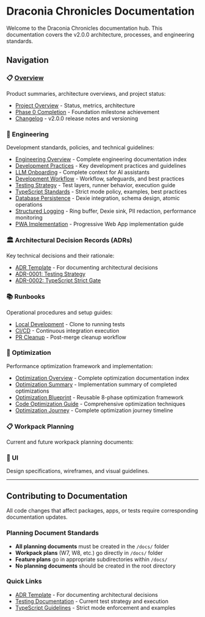 # Draconia Chronicles Documentation

Welcome to the Draconia Chronicles documentation hub. This documentation covers the v2.0.0
architecture, processes, and engineering standards.

## Navigation

### 📋 [Overview](./overview/README.md)

Product summaries, architecture overviews, and project status:

- [Project Overview](./overview/README.md) - Status, metrics, architecture
- [Phase 0 Completion](./overview/phase0-completion.md) - Foundation milestone achievement
- [Changelog](./overview/changelog.md) - v2.0.0 release notes and versioning

### 🔧 Engineering

Development standards, policies, and technical guidelines:

- [Engineering Overview](./engineering/README.md) - Complete engineering documentation index
- [Development Practices](./engineering/dev-practices.md) - Key development practices and guidelines
- [LLM Onboarding](./engineering/llm-onboarding-complete.md) - Complete context for AI assistants
- [Development Workflow](./engineering/development-workflow.md) - Workflow, safeguards, and best
  practices
- [Testing Strategy](./engineering/testing.md) - Test layers, runner behavior, execution guide
- [TypeScript Standards](./engineering/typescript.md) - Strict mode policy, examples, best practices
- [Database Persistence](./engineering/database-persistence.md) - Dexie integration, schema design,
  atomic operations
- [Structured Logging](./engineering/structured-logging.md) - Ring buffer, Dexie sink, PII
  redaction,
  performance monitoring
- [PWA Implementation](./engineering/pwa-implementation.md) - Progressive Web App implementation
  guide

### 🏛️ Architectural Decision Records (ADRs)

Key technical decisions and their rationale:

- [ADR Template](./adr/TEMPLATE.md) - For documenting architectural decisions
- [ADR-0001: Testing Strategy](./adr/0001-testing-strategy.md)
- [ADR-0002: TypeScript Strict Gate](./adr/0002-typescript-strict-gate.md)

### 📚 Runbooks

Operational procedures and setup guides:

- [Local Development](./runbooks/local-dev.md) - Clone to running tests
- [CI/CD](./runbooks/ci.md) - Continuous integration execution
- [PR Cleanup](./runbooks/pr-cleanup.md) - Post-merge cleanup workflow

### 🚀 Optimization

Performance optimization framework and implementation:

- [Optimization Overview](./optimization/README.md) - Complete optimization documentation index
- [Optimization Summary](./optimization/OPTIMIZATION_SUMMARY.md) - Implementation summary of
  completed optimizations
- [Optimization Blueprint](./optimization/OPTIMIZATION_BLUEPRINT.md) - Reusable 8-phase optimization
  framework
- [Code Optimization Guide](./optimization/CODE_OPTIMIZATION_GUIDE.md) - Comprehensive optimization
  techniques
- [Optimization Journey](./optimization/OPTIMIZATION_JOURNEY_SUMMARY.md) - Complete optimization
  journey timeline

### 📋 Workpack Planning

Current and future workpack planning documents:

### 🎨 UI

Design specifications, wireframes, and visual guidelines.

---

## Contributing to Documentation

All code changes that affect packages, apps, or tests require corresponding documentation
updates.

### Planning Document Standards

- **All planning documents** must be created in the `/docs/` folder
- **Workpack plans** (W7, W8, etc.) go directly in `/docs/` folder
- **Feature plans** go in appropriate subdirectories within `/docs/`
- **No planning documents** should be created in the root directory

### Quick Links

- [ADR Template](./adr/TEMPLATE.md) - For documenting architectural decisions
- [Testing Documentation](./engineering/testing.md) - Current test strategy and execution
- [TypeScript Guidelines](./engineering/typescript.md) - Strict mode enforcement and examples
